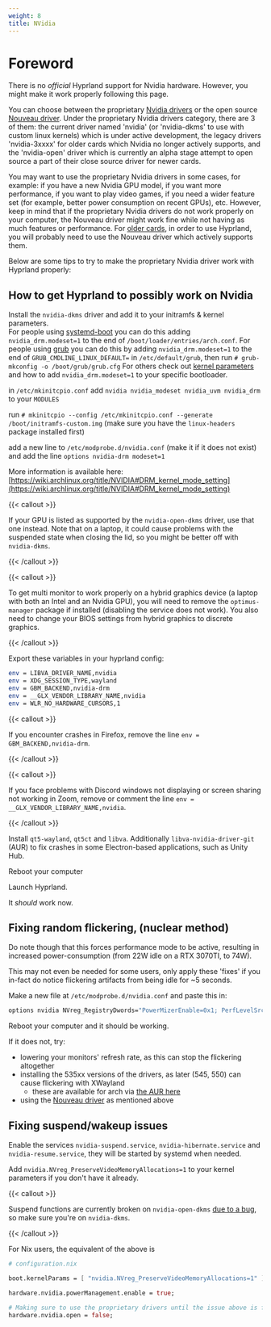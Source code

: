 ```yaml
---
weight: 8
title: NVidia
---
```


# Foreword

There is no _official_ Hyprland support for Nvidia hardware. However, you might
make it work properly following this page.

You can choose between the proprietary
[Nvidia drivers](https://wiki.archlinux.org/title/NVIDIA) or the open source
[Nouveau driver](https://wiki.archlinux.org/title/Nouveau). Under the
proprietary Nvidia drivers category, there are 3 of them: the current driver
named 'nvidia' (or 'nvidia-dkms' to use with custom linux kernels) which is
under active development, the legacy drivers 'nvidia-3xxxx' for older cards
which Nvidia no longer actively supports, and the 'nvidia-open' driver which is
currently an alpha stage attempt to open source a part of their close source
driver for newer cards.

You may want to use the proprietary Nvidia drivers in some cases, for example:
if you have a new Nvidia GPU model, if you want more performance, if you want to
play video games, if you need a wider feature set (for example, better power
consumption on recent GPUs), etc. However, keep in mind that if the proprietary
Nvidia drivers do not work properly on your computer, the Nouveau driver might
work fine while not having as much features or performance. For
[older cards](https://wiki.archlinux.org/title/NVIDIA#Unsupported_drivers), in
order to use Hyprland, you will probably need to use the Nouveau driver which
actively supports them.

Below are some tips to try to make the proprietary Nvidia driver work with
Hyprland properly:

## How to get Hyprland to possibly work on Nvidia

Install the `nvidia-dkms` driver and add it to your initramfs & kernel
parameters.\
For people using [systemd-boot](https://wiki.archlinux.org/title/systemd-boot)
you can do this adding `nvidia_drm.modeset=1` to the end of
`/boot/loader/entries/arch.conf`. For people using
[grub](https://wiki.archlinux.org/title/GRUB) you can do this by adding
`nvidia_drm.modeset=1` to the end of `GRUB_CMDLINE_LINUX_DEFAULT=` in
`/etc/default/grub`, then run `# grub-mkconfig -o /boot/grub/grub.cfg` For
others check out
[kernel parameters](https://wiki.archlinux.org/title/Kernel_parameters) and how
to add `nvidia_drm.modeset=1` to your specific bootloader.

in `/etc/mkinitcpio.conf` add `nvidia nvidia_modeset nvidia_uvm nvidia_drm` to
your `MODULES`

run
`# mkinitcpio --config /etc/mkinitcpio.conf --generate /boot/initramfs-custom.img`
(make sure you have the `linux-headers` package installed first)

add a new line to `/etc/modprobe.d/nvidia.conf` (make it if it does not exist)
and add the line `options nvidia-drm modeset=1`

More information is available here:
[https://wiki.archlinux.org/title/NVIDIA#DRM_kernel_mode_setting](https://wiki.archlinux.org/title/NVIDIA#DRM_kernel_mode_setting)

{{< callout >}}

If your GPU is listed as supported by the `nvidia-open-dkms` driver, use that
one instead. Note that on a laptop, it could cause problems with the suspended
state when closing the lid, so you might be better off with `nvidia-dkms`.

{{< /callout >}}

{{< callout >}}

To get multi monitor to work properly on a hybrid graphics device (a laptop with
both an Intel and an Nvidia GPU), you will need to remove the `optimus-manager`
package if installed (disabling the service does not work). You also need to
change your BIOS settings from hybrid graphics to discrete graphics.

{{< /callout >}}

Export these variables in your hyprland config:

```sh
env = LIBVA_DRIVER_NAME,nvidia
env = XDG_SESSION_TYPE,wayland
env = GBM_BACKEND,nvidia-drm
env = __GLX_VENDOR_LIBRARY_NAME,nvidia
env = WLR_NO_HARDWARE_CURSORS,1
```

{{< callout >}}

If you encounter crashes in Firefox, remove the line
`env = GBM_BACKEND,nvidia-drm`.

{{< /callout >}}

{{< callout >}}

If you face problems with Discord windows not displaying or screen sharing not
working in Zoom, remove or comment the line
`env = __GLX_VENDOR_LIBRARY_NAME,nvidia`.

{{< /callout >}}

Install `qt5-wayland`, `qt5ct` and `libva`. Additionally
`libva-nvidia-driver-git` (AUR) to fix crashes in some Electron-based
applications, such as Unity Hub.

Reboot your computer

Launch Hyprland.

It _should_ work now.

## Fixing random flickering, (nuclear method)

Do note though that this forces performance mode to be active, resulting in
increased power-consumption (from 22W idle on a RTX 3070TI, to 74W).

This may not even be needed for some users, only apply these 'fixes' if you
in-fact do notice flickering artifacts from being idle for ~5 seconds.

Make a new file at `/etc/modprobe.d/nvidia.conf` and paste this in:

```sh
options nvidia NVreg_RegistryDwords="PowerMizerEnable=0x1; PerfLevelSrc=0x2222; PowerMizerLevel=0x3; PowerMizerDefault=0x3; PowerMizerDefaultAC=0x3"
```

Reboot your computer and it should be working.

If it does not, try:

- lowering your monitors' refresh rate, as this can stop the flickering
  altogether
- installing the 535xx versions of the drivers, as later (545, 550) can cause
  flickering with XWayland
  - these are available for arch via
    [the AUR here](https://aur.archlinux.org/packages?O=0&K=535xx)
- using the [Nouveau driver](https://wiki.archlinux.org/title/Nouveau) as
  mentioned above

## Fixing suspend/wakeup issues

Enable the services `nvidia-suspend.service`, `nvidia-hibernate.service` and
`nvidia-resume.service`, they will be started by systemd when needed.

Add `nvidia.NVreg_PreserveVideoMemoryAllocations=1` to your kernel parameters if
you don't have it already.

{{< callout >}}

Suspend functions are currently broken on `nvidia-open-dkms`
[due to a bug](https://github.com/NVIDIA/open-gpu-kernel-modules/issues/472), so
make sure you're on `nvidia-dkms`.

{{< /callout >}}

For Nix users, the equivalent of the above is

```nix
# configuration.nix

boot.kernelParams = [ "nvidia.NVreg_PreserveVideoMemoryAllocations=1" ];

hardware.nvidia.powerManagement.enable = true;

# Making sure to use the proprietary drivers until the issue above is fixed upstream
hardware.nvidia.open = false;
```

